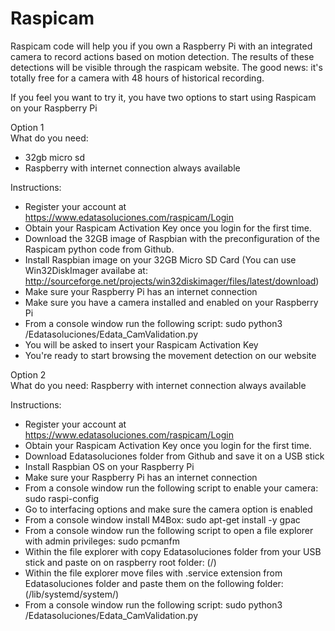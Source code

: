 # Raspicam

Raspicam code will help you if you own a Raspberry Pi with an integrated camera to record actions based on motion detection. The results of these detections will be visible through the raspicam website. The good news: it's totally free for a camera with 48 hours of historical recording.

If you feel you want to try it, you have two options to start using Raspicam on your Raspberry Pi

Option 1<br/>
What do you need:
- 32gb micro sd
- Raspberry with internet connection always available

Instructions:
- Register your account at https://www.edatasoluciones.com/raspicam/Login
- Obtain your Raspicam Activation Key once you login for the first time.
- Download the 32GB image of Raspbian with the preconfiguration of the Raspicam python code from Github.
- Install Raspbian image on your 32GB Micro SD Card (You can use Win32DiskImager availabe at:
http://sourceforge.net/projects/win32diskimager/files/latest/download)
- Make sure your Raspberry Pi has an internet connection
- Make sure you have a camera installed and enabled on your Raspberry Pi
- From a console window run the following script: sudo python3 /Edatasoluciones/Edata_CamValidation.py
- You will be asked to insert your Raspicam Activation Key
- You're ready to start browsing the movement detection on our website

Option 2<br/>
What do you need:
  Raspberry with internet connection always available

Instructions:
- Register your account at https://www.edatasoluciones.com/raspicam/Login
- Obtain your Raspicam Activation Key once you login for the first time.
- Download Edatasoluciones folder from Github and save it on a USB stick
- Install Raspbian OS on your Raspberry Pi
- Make sure your Raspberry Pi has an internet connection
- From a console window run the following script to enable your camera: sudo raspi-config
- Go to interfacing options and make sure the camera option is enabled
- From a console window install M4Box: sudo apt-get install -y gpac
- From a console window run the following script to open a file explorer with admin privileges: sudo pcmanfm
- Within the file explorer with copy Edatasoluciones folder from your USB stick and paste on on raspberry root folder: (/) 
- Within the file explorer move files with .service extension from Edatasoluciones folder and paste them on the following folder: (/lib/systemd/system/)
- From a console window run the following script: sudo python3 /Edatasoluciones/Edata_CamValidation.py
